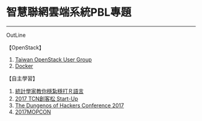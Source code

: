 # 智慧聯網雲端系統PBL專題

---

OutLine

【OpenStack】

1. [Taiwan OpenStack User Group](/chapter1/23.md)
2. [Docker](/chapter1/25-docker.md)

【自主學習】

1. [統計學家教你穩紮穩打Ｒ語言](/chapter1/21-tong-ji-xue-jia-jiao-ni-wen-za-wen-da-ff32-yu-yan-zi-liao-fen-xi.md)
2. [2017 TCN創客松 Start-Up](/chapter1/22.md)
3. [The Dungenos of Hackers Conference 2017](/chapter1/24-the-dungeons-of-hackers-conference-2017-hai-ke-de-di-xia-cheng.md)
4. [2017MOPCON](/25.md)



